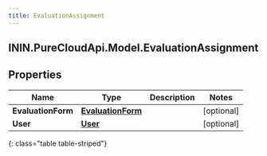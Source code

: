 ```yaml
---
title: EvaluationAssignment
---
```

## ININ.PureCloudApi.Model.EvaluationAssignment

## Properties

|Name | Type | Description | Notes|
|------------ | ------------- | ------------- | -------------|
| **EvaluationForm** | [**EvaluationForm**](EvaluationForm.html) |  | [optional] |
| **User** | [**User**](User.html) |  | [optional] |
{: class="table table-striped"}


